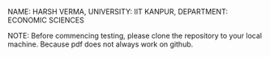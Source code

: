 NAME: HARSH VERMA,
UNIVERSITY: IIT KANPUR,
DEPARTMENT: ECONOMIC SCIENCES


NOTE: Before commencing testing, please clone the repository to your local machine. Because pdf does not always work on github.

